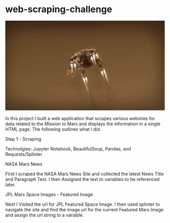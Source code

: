 # web-scraping-challenge

![](Mars-Perseverance-Landing.gif)

In this project I built a web application that scrapes various websites for data related to the Mission to Mars and displays the information in a single HTML page. The following outlines what I did. 

Step 1 - Scraping

Technolgies: Jupyter Notebook, BeautifulSoup, Pandas, and Requests/Splinter

NASA Mars News

First I scraped the NASA Mars News Site and collected the latest News Title and Paragraph Text. I then Assigned the text to variables to be referenced later.


JPL Mars Space Images - Featured Image


Next I Visited the url for JPL Featured Space Image. I then used splinter to navigate the site and find the image url for the current Featured Mars Image and assign the url string to a variable.




